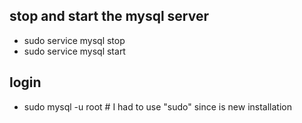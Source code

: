 

## stop and start the mysql server

- sudo service mysql stop
- sudo service mysql start



## login

- sudo mysql -u root # I had to use "sudo" since is new installation